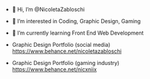- 👋 Hi, I’m @NicoletaZabloschi
- 👀 I’m interested in Coding, Graphic Design, Gaming
- 🌱 I’m currently learning Front End Web Development

- Graphic Design Portfolio (social media) https://www.behance.net/nicoletazabloschi
- Graphic Design Portfolio (gaming industry) https://www.behance.net/nicxniix
